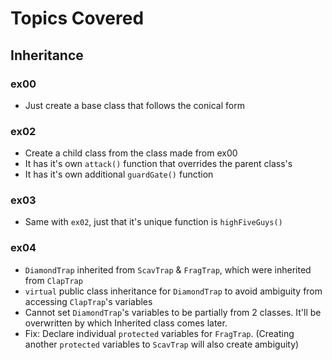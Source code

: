 # Topics Covered

## Inheritance

### ex00

 - Just create a base class that follows the conical form

### ex02

 - Create a child class from the class made from ex00
 - It has it's own `attack()` function that overrides the parent class's
 - It has it's own additional `guardGate()` function

### ex03

 - Same with `ex02`, just that it's unique function is `highFiveGuys()`

### ex04

 - `DiamondTrap` inherited from `ScavTrap` & `FragTrap`, which were inherited from `ClapTrap`
 - `virtual` public class inheritance for `DiamondTrap` to avoid ambiguity from accessing `ClapTrap`'s variables
 - Cannot set `DiamondTrap`'s variables to be partially from 2 classes. It'll be overwritten by which Inherited class comes later.
  - Fix: Declare individual `protected` variables for `FragTrap`. (Creating another `protected` variables to `ScavTrap` will also create ambiguity)

